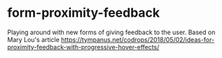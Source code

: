 # form-proximity-feedback
Playing around with new forms of giving feedback to the user. Based on Mary Lou's article https://tympanus.net/codrops/2018/05/02/ideas-for-proximity-feedback-with-progressive-hover-effects/
